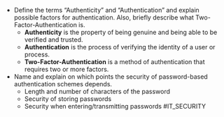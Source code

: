 * Define the terms “Authenticity” and “Authentication” and explain possible factors for authentication. Also, briefly describe what Two-Factor-Authentication is.
    * **Authenticity** is the property of being genuine and being able to be verified and trusted.
    * **Authentication** is the process of verifying the identity of a user or process.
    * **Two-Factor-Authentication** is a method of authentication that requires two or more factors.
* Name and explain on which points the security of password-based authentication schemes depends.
    * Length and number of characters of the password
    * Security of storing passwords
    * Security when entering/transmitting passwords
#IT_SECURITY 